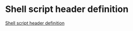 # Shell script header definition
[Shell script header definition](https://aiwithcloud.com/2022/09/16/shell_script_header_definition/)